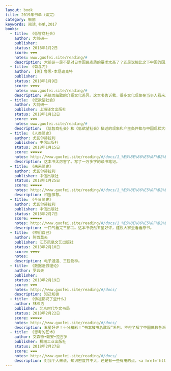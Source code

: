 ```yaml
---
layout: book
title: 2019年书单（读完）
category: 橱窗
keywords: 阅读,书单,2017
books:
  - title: 《低智商社会》
    author: 大前研一
    publisher:
    status: 2018年1月2日
    score: ❤❤❤
    notes: www.guofei.site/reading/#
    description: 大前研一是不是对日本国民素质的要求太高了？还是说相比之下中国的国民素质还远远追不上？
  - title: 《菊与刀》
    author: 【美】鲁思·本尼迪克特
    publisher:
    status: 2018年1月9日
    score: ❤❤❤❤
    notes: www.guofei.site/reading/#
    description: 系统而细致的介绍文化差异。这本书告诉我，很多文化现象在当事人看来理所当然，在外人看来简直不可理喻，细致研究会发现其形成逻辑。
  - title: 《低欲望社会》
    author: 大前研一
    publisher: 上海译文出版社
    status: 2018年1月12日
    score: ❤❤❤
    notes: www.guofei.site/reading/#
    description: 《低智商社会》和《低欲望社会》描述的现象和产生条件都与中国现状大不相同，无须过于套用。然而书对中国很有价值，指导未来避雷。
  - title: 《人类简史》
    author: 尤瓦尔赫拉利
    publisher: 中信出版社
    status: 2018年1月15日
    score: ❤❤❤❤❤
    notes: http://www.guofei.site/reading/#/docs/1_%E5%8E%86%E5%8F%B2%E5%92%8C%E5%93%B2%E5%AD%A6/%E5%B0%A4%E7%93%A6%E5%B0%94%E8%B5%AB%E6%8B%89%E5%88%A9
    description: 这本书太厉害了。写了一万多字的读书笔记。
  - title: 《未来简史》
    author: 尤瓦尔赫拉利
    publisher: 中信出版社
    status: 2018年1月25日
    score: ❤❤❤❤❤
    notes: http://www.guofei.site/reading/#/docs/1_%E5%8E%86%E5%8F%B2%E5%92%8C%E5%93%B2%E5%AD%A6/%E5%B0%A4%E7%93%A6%E5%B0%94%E8%B5%AB%E6%8B%89%E5%88%A9
    description: 相当推荐。
  - title: 《今日简史》
    author: 尤瓦尔赫拉利
    publisher: 中信出版社
    status: 2018年2月7日
    score: ❤❤❤❤❤
    notes: http://www.guofei.site/reading/#/docs/1_%E5%8E%86%E5%8F%B2%E5%92%8C%E5%93%B2%E5%AD%A6/%E5%B0%A4%E7%93%A6%E5%B0%94%E8%B5%AB%E6%8B%89%E5%88%A9
    description: 一口气看完三部曲。这本书仍然五星好评，建议大家去看看原书。
  - title: 《神们自己》
    author: 阿西莫夫
    publisher: 江苏凤凰文艺出版社
    status: 2018年2月10日
    score: ❤❤❤❤
    notes:
    description: 电子通道、三性物种。
  - title: 《数据造假理论》
    author: 罗云夫
    publisher:
    status: 2018年2月19日
    score: ❤❤❤
    notes: http://www.guofei.site/reading/#/docs/
    description: 知己知彼
  - title: 《佛祖都说了些什么》
    author: 林欣浩
    publisher: 北京时代华文书局
    status: 2018年2月22日
    score: ❤❤❤❤❤
    notes: http://www.guofei.site/reading/#/docs/
    description: 五星好评！十分精彩！“书本被书名耽误”系列。不但了解了中国佛教各派的思想，还了解了儒释道在中国的演变，最后回到唯物史观。现代人的高维度去俯视思想变迁。<a href='https://www.amazon.cn/dp/B0772NL9JT?_encoding=UTF8&ref_=ku_mi_rw_edp'>kindle unlimited</a>可以免费借阅
  - title: 《思考的艺术》
    author: 文森特•赖安•拉吉罗
    publisher: 机械工业出版社
    status: 2018年2月27日
    score: ❤❤❤
    notes: http://www.guofei.site/reading/#/docs/
    description: 对我个人来说，知识密度并不大，还是有一些有用的点。<a href='https://www.amazon.cn/dp/B00GTJHYGE?_encoding=UTF8&ref_=ku_mi_rw_edp'>kindle unlimited</a>可以免费借阅
---
```

